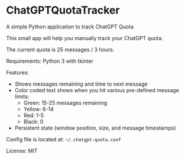 # ChatGPTQuotaTracker
A simple Python application to track ChatGPT Quota

This small app will help you manually track your ChatGPT quota.

The current quota is 25 messages / 3 hours. 

Requirements: Python 3 with tkinter

Features:
- Shows messages remaining and time to next message
- Color coded text shows when you hit various pre-defined message limits:
  - Green: 15-25 messages remaining
  - Yellow: 6-14
  - Red: 1-5
  - Black: 0
- Persistent state (window position, size, and message timestamps)

Config file is located at: `~/.chatgpt-quota.conf`

License: MIT
